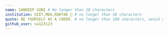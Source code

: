 ```yaml
---
name: SANDEEP SONI # No longer than 28 characters
institution: UIET,MDU,ROHTAK 🚩 # no longer than 58 characters
quote: BE YOURSELF AS A CODER. # no longer than 100 characters, avoid using quotes(") to guarantee the format remains the same.
github_user: sa123123
---
```

